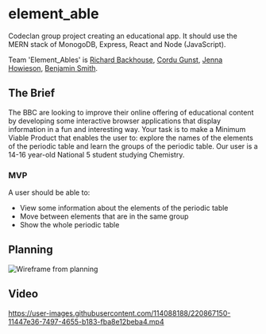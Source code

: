 # element_able

Codeclan group project creating an educational app.  It should use the MERN stack of MonogoDB, Express, React and Node (JavaScript).

Team 'Element_Ables' is
[Richard Backhouse](https://github.com/rich-back),
[Cordu Gunst](https://github.com/Cordu7),
[Jenna Howieson](https://github.com/Jennahowieson),
[Benjamin Smith](https://github.com/bsmith).

## The Brief

The BBC are looking to improve their online offering of educational content by developing some interactive browser applications that display information in a fun and interesting way. Your task is to make a Minimum Viable Product that enables the user to: explore the names of the elements of the periodic table and  learn the groups of the periodic table.  Our user is a 14-16 year-old National 5 student studying Chemistry.

### MVP

A user should be able to:

* View some information about the elements of the periodic table
* Move between elements that are in the same group
* Show the whole periodic table

## Planning

![Wireframe from planning](project_info/Wireframe.png)

## Video

https://user-images.githubusercontent.com/114088188/220867150-11447e36-7497-4655-b183-fba8e12beba4.mp4

